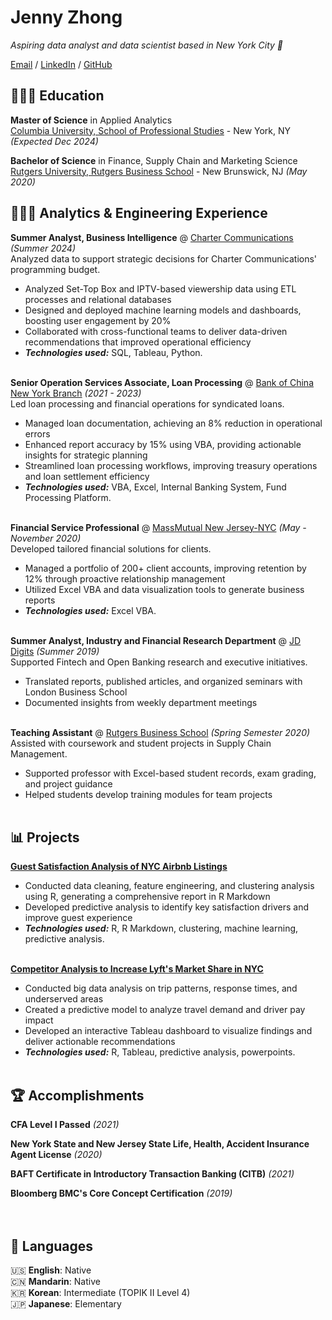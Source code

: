 # Jenny Zhong

_Aspiring data analyst and data scientist based in New York City 🗽_ <br>

[Email](mailto:zhongjenny9@gmail.com) / [LinkedIn](http://linkedin.com/in/jennyzhong-1227) / [GitHub](https://github.com/jennyzhong-1227)


## 👩🏻‍🎓 Education

**Master of Science** in Applied Analytics<br>
[Columbia University, School of Professional Studies](https://sps.columbia.edu/) - New York, NY _(Expected Dec 2024)_ <br>

**Bachelor of Science** in Finance, Supply Chain and Marketing Science<br>
[Rutgers University, Rutgers Business School](https://www.business.rutgers.edu/) - New Brunswick, NJ _(May 2020)_


## 👩🏻‍💻 Analytics & Engineering Experience

**Summer Analyst, Business Intelligence** @ [Charter Communications](https://www.spectrum.com/) _(Summer 2024)_ <br>
Analyzed data to support strategic decisions for Charter Communications' programming budget.
  - Analyzed Set-Top Box and IPTV-based viewership data using ETL processes and relational databases
  - Designed and deployed machine learning models and dashboards, boosting user engagement by 20%
  - Collaborated with cross-functional teams to deliver data-driven recommendations that improved operational efficiency
  - **_Technologies used:_** SQL, Tableau, Python.
<br><br>

**Senior Operation Services Associate, Loan Processing** @ [Bank of China New York Branch](https://www.boc.cn/en/) _(2021 - 2023)_ <br>
Led loan processing and financial operations for syndicated loans.
  - Managed loan documentation, achieving an 8% reduction in operational errors
  - Enhanced report accuracy by 15% using VBA, providing actionable insights for strategic planning
  - Streamlined loan processing workflows, improving treasury operations and loan settlement efficiency
  - **_Technologies used:_** VBA, Excel, Internal Banking System, Fund Processing Platform.
<br><br>

**Financial Service Professional** @ [MassMutual New Jersey-NYC](https://www.massmutual.com/) _(May - November 2020)_ <br>
Developed tailored financial solutions for clients.
  - Managed a portfolio of 200+ client accounts, improving retention by 12% through proactive relationship management
  - Utilized Excel VBA and data visualization tools to generate business reports
  - **_Technologies used:_** Excel VBA.
<br><br>

**Summer Analyst, Industry and Financial Research Department** @ [JD Digits](https://www.jd.com/) _(Summer 2019)_ <br>
Supported Fintech and Open Banking research and executive initiatives.
  - Translated reports, published articles, and organized seminars with London Business School
  - Documented insights from weekly department meetings
<br><br>

**Teaching Assistant** @ [Rutgers Business School](https://www.business.rutgers.edu/) _(Spring Semester 2020)_ <br>
Assisted with coursework and student projects in Supply Chain Management.
  - Supported professor with Excel-based student records, exam grading, and project guidance
  - Helped students develop training modules for team projects
<br><br>

## 📊 Projects

**[**Guest Satisfaction Analysis of NYC Airbnb Listings**](https://github.com/jennyzhong-1227/lyft_nyc_project)**  <br>
- Conducted data cleaning, feature engineering, and clustering analysis using R, generating a comprehensive report in R Markdown
- Developed predictive analysis to identify key satisfaction drivers and improve guest experience
- **_Technologies used:_** R, R Markdown, clustering, machine learning, predictive analysis.
<br><br>

**[**Competitor Analysis to Increase Lyft's Market Share in NYC**](https://github.com/jennyzhong-1227/airbnb_ny_project)**  <br>
- Conducted big data analysis on trip patterns, response times, and underserved areas
- Created a predictive model to analyze travel demand and driver pay impact
- Developed an interactive Tableau dashboard to visualize findings and deliver actionable recommendations
- **_Technologies used:_** R, Tableau, predictive analysis, powerpoints.
<br><br>

## 🏆 Accomplishments

**CFA Level I Passed** _(2021)_ <br>

**New York State and New Jersey State Life, Health, Accident Insurance Agent License** _(2020)_ <br>

**BAFT Certificate in Introductory Transaction Banking (CITB)** _(2021)_ <br>

**Bloomberg BMC's Core Concept Certification** _(2019)_ <br>
<br><br>

## 💬 Languages

🇺🇸 **English**: Native <br>
🇨🇳 **Mandarin**: Native <br>
🇰🇷 **Korean**: Intermediate (TOPIK II Level 4) <br>
🇯🇵 **Japanese**: Elementary
<br><br>

